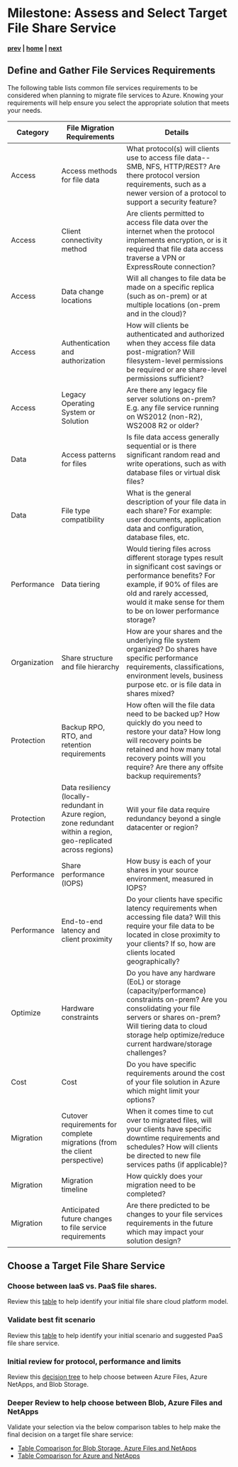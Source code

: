 # Milestone: Assess and Select Target File Share Service
#### [prev](./overview.md) | [home](./readme.md)  | [next](./scan.md)

## Define and Gather File Services Requirements
The following table lists common file services requirements to be considered when planning to migrate file services to Azure. Knowing your requirements will help ensure you select the appropriate solution that meets your needs. 

| Category | File Migration Requirements| Details |
| --- | -------| ---------- |
|Access| Access methods for file data | What protocol(s) will clients use to access file data--SMB, NFS, HTTP/REST? Are there protocol version requirements, such as a newer version of a protocol to support a security feature? |
|Access| Client connectivity method | Are clients permitted to access file data over the internet when the protocol implements encryption, or is it required that file data access traverse a VPN or ExpressRoute connection? |
|Access| Data change locations| Will all changes to file data be made on a specific replica (such as on-prem) or at multiple locations (on-prem and in the cloud)?|
|Access| Authentication and authorization | How will clients be authenticated and authorized when they access file data post-migration? Will filesystem-level permissions be required or are share-level permissions sufficient?|
|Access| Legacy Operating System or Solution | Are there any legacy file server solutions on-prem? E.g. any file service running on WS2012 (non-R2), WS2008 R2 or older?
|Data| Access patterns for files| Is file data access generally sequential or is there significant random read and write operations, such as with database files or virtual disk files? |
|Data| File type compatibility| What is the general description of your file data in each share? For example: user documents, application data and configuration, database files, etc.|
|Performance| Data tiering | Would tiering files across different storage types result in significant cost savings or performance benefits? For example, if 90% of files are old and rarely accessed, would it make sense for them to be on lower performance storage? |
|Organization| Share structure and file hierarchy | How are your shares and the underlying file system organized? Do shares have specific performance requirements, classifications, environment levels, business purpose etc. or is file data in shares mixed?|
|Protection| Backup RPO, RTO, and retention requirements| How often will the file data need to be backed up? How quickly do you need to restore your data? How long will recovery points be retained and how many total recovery points will you require? Are there any offsite backup requirements?|
|Protection| Data resiliency (locally-redundant in Azure region, zone redundant within a region, geo-replicated across regions) | Will your file data require redundancy beyond a single datacenter or region?|
|Performance| Share performance (IOPS) | How busy is each of your shares in your source environment, measured in IOPS? |
|Performance| End-to-end latency and client proximity| Do your clients have specific latency requirements when accessing file data? Will this require your file data to be located in close proximity to your clients? If so, how are clients located geographically?|
|Optimize| Hardware constraints | Do you have any hardware (EoL) or storage (capacity/performance) constraints on-prem? Are you consolidating your file servers or shares on-prem? Will tiering data to cloud storage help optimize/reduce current hardware/storage challenges?|
|Cost| Cost | Do you have specific requirements around the cost of your file solution in Azure which might limit your options?|
|Migration| Cutover requirements for complete migrations (from the client perspective) | When it comes time to cut over to migrated files, will your clients have specific downtime requirements and schedules? How will clients be directed to new file services paths (if applicable)? |
|Migration| Migration timeline | How quickly does your migration need to be completed? |
|Migration| Anticipated future changes to file service requirements| Are there predicted to be changes to your file services requirements in the future which may impact your solution design? |

## **Choose a Target File Share Service** 
### Choose between IaaS vs. PaaS file shares.

Review this [table](https://docs.microsoft.com/en-us/azure/virtual-desktop/store-fslogix-profile#azure-platform-details) to help identify your initial file share cloud platform model. 
### Validate best fit scenario 

Review this [table](https://docs.microsoft.com/en-us/azure/cloud-adoption-framework/ready/considerations/storage-options?toc=https%3A%2F%2Fdocs.microsoft.com%2Fen-us%2Fazure%2Farchitecture%2Ftoc.json&bc=https%3A%2F%2Fdocs.microsoft.com%2Fen-us%2Fazure%2Farchitecture%2Fbread%2Ftoc.json#file-and-object-storage-scenarios) to help identify your initial scenario and suggested PaaS file share service.
### Initial review for protocol, performance and limits

Review this [decision tree](https://docs.microsoft.com/en-us/azure/storage/common/storage-migration-overview?bc=/azure/cloud-adoption-framework/_bread/toc.json&toc=/azure/cloud-adoption-framework/toc.json#choose-a-target-storage-service) to help choose between Azure Files, Azure NetApps, and Blob Storage.

### Deeper Review to help choose between Blob, Azure Files and NetApps

Validate your selection via the below comparison tables to help make the final decision on a target file share service:
- [Table Comparison for Blob Storage, Azure Files and NetApps](https://docs.microsoft.com/en-us/azure/storage/common/nfs-comparison?toc=/azure/storage/files/toc.json)
- [Table Comparison for Azure and NetApps](https://docs.microsoft.com/en-us/azure/storage/files/storage-files-netapp-comparison)

